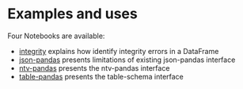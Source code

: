 # Examples and uses

Four Notebooks are available:

- [integrity](https://nbviewer.org/github/loco-philippe/ntv-pandas/blob/main/example/example_analysis.ipynb) explains how identify integrity errors in a DataFrame
- [json-pandas](https://nbviewer.org/github/loco-philippe/ntv-pandas/blob/main/example/example_json_pandas.ipynb) presents limitations of existing json-pandas interface
- [ntv-pandas](https://nbviewer.org/github/loco-philippe/ntv-pandas/blob/main/example/example_ntv_pandas.ipynb) presents the ntv-pandas interface
- [table-pandas](https://nbviewer.org/github/loco-philippe/ntv-pandas/blob/main/example/example_table_pandas.ipynb) presents the table-schema interface
